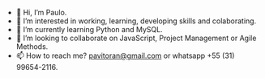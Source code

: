 - 👋 Hi, I’m Paulo.
- 🧠 I’m interested in working, learning, developing skills and colaborating.
- 🌱 I’m currently learning Python and MySQL.
- 🚀 I’m looking to collaborate on JavaScript, Project Management or Agile Methods.
- 📫 How to reach me? pavitoran@gmail.com or whatsapp +55 (31) 99654-2116.

<!---
Pavitoran/Pavitoran is a ✨ special ✨ repository because its `README.md` (this file) appears on your GitHub profile.
You can click the Preview link to take a look at your changes.
--->
